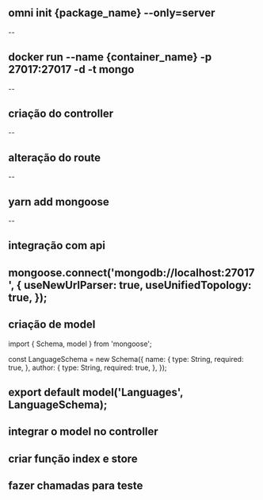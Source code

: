 ## omni init {package_name} --only=server
--
## docker run --name {container_name} -p 27017:27017 -d -t mongo
--
## criação do controller
--
## alteração do route
--
## yarn add mongoose
--
## integração com api
mongoose.connect('mongodb://localhost:27017', {
  useNewUrlParser: true,
  useUnifiedTopology: true,
});
--
## criação de model
import { Schema, model } from 'mongoose';

const LanguageSchema = new Schema({
  name: {
    type: String,
    required: true,
  },
  author: {
    type: String,
    required: true,
  },
});

export default model('Languages', LanguageSchema);
--
## integrar o model no controller
## criar função index e store
## fazer chamadas para teste

